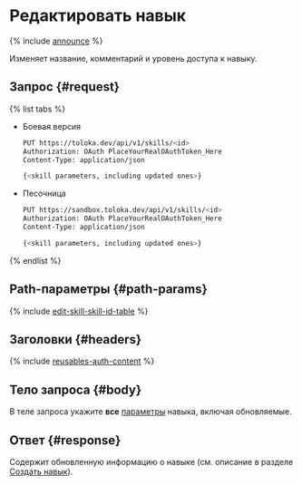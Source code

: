# Редактировать навык

{% include [announce](../_includes/announce.md) %}

Изменяет название, комментарий и уровень доступа к навыку.

## Запрос {#request}

{% list tabs %}

- Боевая версия

    ```bash
    PUT https://toloka.dev/api/v1/skills/<id>
    Authorization: OAuth PlaceYourRealOAuthToken_Here
    Content-Type: application/json

    {<skill parameters, including updated ones>}
    ```

- Песочница

    ```bash
    PUT https://sandbox.toloka.dev/api/v1/skills/<id>
    Authorization: OAuth PlaceYourRealOAuthToken_Here
    Content-Type: application/json

    {<skill parameters, including updated ones>}
    ```

{% endlist %}

## Path-параметры {#path-params}

{% include [edit-skill-skill-id-table](../_includes/concepts/edit-skill/id-edit-skill/skill-id-table.md) %}

## Заголовки {#headers}

{% include [reusables-auth-content](../_includes/reusables/id-reusables/auth-content.md) %}

## Тело запроса {#body}

В теле запроса укажите **все** [параметры](create-skill.md#body) навыка, включая обновляемые.

## Ответ {#response}

Содержит обновленную информацию о навыке (см. описание в разделе [Создать навык](create-skill.md#response)).